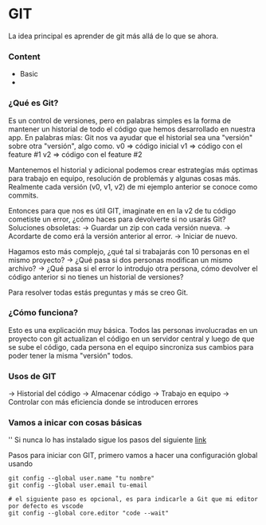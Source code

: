 # GIT

La idea principal es aprender de git más allá de lo que se ahora.

### Content

- Basic
-

### ¿Qué es Git?

Es un control de versiones, pero en palabras simples es la forma de mantener un historial de todo el código que hemos desarrollado en nuestra app.
En palabras mías: Git nos va ayudar que el historial sea una "versión" sobre otra "versión", algo como.
v0 => código inicial
v1 => código con el feature #1
v2 => código con el feature #2

Mantenemos el historial y adicional podemos crear estrategías más optimas para trabajo en equipo, resolución de problemás y algunas cosas más.
Realmente cada versión (v0, v1, v2) de mi ejemplo anterior se conoce como commits.

Entonces para que nos es útil GIT, imaginate en en la v2 de tu código cometiste un error, ¿cómo haces para devolverte si no usarás Git?
Soluciones obsoletas:
-> Guardar un zip con cada versión nueva.
-> Acordarte de como erá la versión anterior al error.
-> Iniciar de nuevo.

Hagamos esto más complejo, ¿qué tal si trabajarás con 10 personas en el mismo proyecto?
-> ¿Qué pasa si dos personas modifican un mismo archivo?
-> ¿Qué pasa si el error lo introdujo otra persona, cómo devolver el código anterior si no tienes un historial de versiones?

Para resolver todas estás preguntas y más se creo Git.

### ¿Cómo funciona?

Esto es una explicación muy básica.
Todos las personas involucradas en un proyecto con git actualizan el código en un servidor central y luego de que se sube el código, cada persona en el equipo sincroniza sus cambios para poder tener la misma "versión" todos.

### Usos de GIT

-> Historial del código
-> Almacenar código
-> Trabajo en equipo
-> Controlar con más eficiencia donde se introducen errores

### Vamos a inicar con cosas básicas

'' Si nunca lo has instalado sigue los pasos del siguiente [link](https://git-scm.com/downloads)

Pasos para iniciar con GIT, primero vamos a hacer una configuración global usando

```git
git config --global user.name "tu nombre"
git config --global user.email tu-email

# el siguiente paso es opcional, es para indicarle a Git que mi editor por defecto es vscode
git config --global core.editor "code --wait"
```

